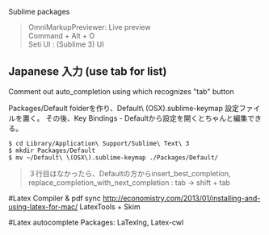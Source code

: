 
Sublime packages

>OmniMarkupPreviewer: Live preview  
	Command + Alt + O  
>Seti UI : (Sublime 3) UI


Japanese 入力 (use tab for list)
-----
Comment out auto_completion using which recognizes "tab" button

> 
Packages/Default folderを作り、Default\ \(OSX\).sublime-keymap 設定ファイルを置く。 その後、Key Bindings - Defaultから設定を開くとちゃんと編集できる。

```
$ cd Library/Application\ Support/Sublime\ Text\ 3
$ mkdir Packages/Default
$ mv ~/Default\ \(OSX\).sublime-keymap ./Packages/Default/
```
> ３行目はなかったら、Defaultの方からinsert_best_completion, replace_completion_with_next_completion : tab -> shift + tab

#Latex Compiler & pdf sync
http://economistry.com/2013/01/installing-and-using-latex-for-mac/
LatexTools + Skim

#Latex autocomplete
Packages: LaTexIng, Latex-cwl
